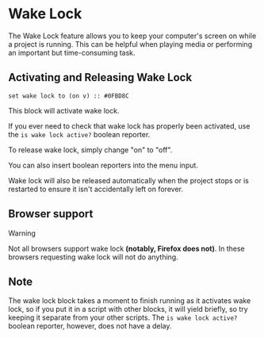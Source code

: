 # Wake Lock

The Wake Lock feature allows you to keep your computer's screen on while a project is running. This can be helpful when playing media or performing an important but time-consuming task.

## Activating and Releasing Wake Lock

```scratch
set wake lock to (on v) :: #0FBD8C
```
This block will activate wake lock.

If you ever need to check that wake lock has properly been activated, use the `is wake lock active?` boolean reporter.

To release wake lock, simply change "on" to "off".

You can also insert boolean reporters into the menu input.

Wake lock will also be released automatically when the project stops or is restarted to ensure it isn't accidentally left on forever.

## Browser support

> [!WARNING]
> Not all browsers support wake lock **(notably, Firefox does not)**. In these browsers requesting wake lock will not do anything.

## Note

The wake lock block takes a moment to finish running as it activates wake lock, so if you put it in a script with other blocks, it will yield briefly, so try keeping it separate from your other scripts. The `is wake lock active?` boolean reporter, however, does not have a delay.
